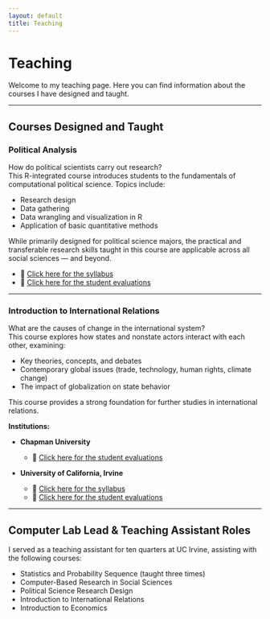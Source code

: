 ```yaml
---
layout: default
title: Teaching
---
```


# Teaching

Welcome to my teaching page. Here you can find information about the courses I have designed and taught.

---

## Courses Designed and Taught

### Political Analysis

How do political scientists carry out research?  
This R-integrated course introduces students to the fundamentals of computational political science. Topics include:

- Research design
- Data gathering
- Data wrangling and visualization in R
- Application of basic quantitative methods

While primarily designed for political science majors, the practical and transferable research skills taught in this course are applicable across all social sciences — and beyond.

- 📄 [Click here for the syllabus](#)  
- 📝 [Click here for the student evaluations](#)

---

### Introduction to International Relations

What are the causes of change in the international system?  
This course explores how states and nonstate actors interact with each other, examining:

- Key theories, concepts, and debates
- Contemporary global issues (trade, technology, human rights, climate change)
- The impact of globalization on state behavior

This course provides a strong foundation for further studies in international relations.

**Institutions:**

- **Chapman University**  
  - 📝 [Click here for the student evaluations](#)

- **University of California, Irvine**  
  - 📄 [Click here for the syllabus](#)  
  - 📝 [Click here for the student evaluations](#)

---

## Computer Lab Lead & Teaching Assistant Roles

I served as a teaching assistant for ten quarters at UC Irvine, assisting with the following courses:

- Statistics and Probability Sequence (taught three times)
- Computer-Based Research in Social Sciences
- Political Science Research Design
- Introduction to International Relations
- Introduction to Economics
